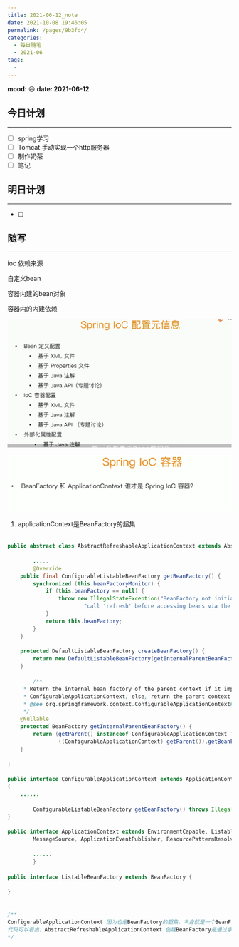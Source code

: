 ```yaml
---
title: 2021-06-12_note
date: 2021-10-08 19:46:05
permalink: /pages/9b3fd4/
categories:
  - 每日随笔
  - 2021-06
tags:
  - 
---
```

**mood:** :smile:  																		**date: 2021-06-12**  
## 今日计划  
------
- [ ]  spring学习
- [ ]  Tomcat 手动实现一个http服务器
- [ ]  制作奶茶
- [ ]  笔记
## 明日计划  
------
- [ ]  
## 随写 
------

ioc 依赖来源

自定义bean

容器内建的bean对象

容器内的内建依赖

![image-20210612095546275](2021-06-12_note.assets/image-20210612095546275.png)

![image-20210612095845352](2021-06-12_note.assets/image-20210612095845352.png)

1. applicationContext是BeanFactory的超集

```java

public abstract class AbstractRefreshableApplicationContext extends AbstractApplicationContext {

		.....
		@Override
	public final ConfigurableListableBeanFactory getBeanFactory() {
		synchronized (this.beanFactoryMonitor) {
			if (this.beanFactory == null) {
				throw new IllegalStateException("BeanFactory not initialized or already closed - " +
						"call 'refresh' before accessing beans via the ApplicationContext");
			}
			return this.beanFactory;
		}
	}
    
    protected DefaultListableBeanFactory createBeanFactory() {
		return new DefaultListableBeanFactory(getInternalParentBeanFactory());
	}
    
    	/**
	 * Return the internal bean factory of the parent context if it implements
	 * ConfigurableApplicationContext; else, return the parent context itself.
	 * @see org.springframework.context.ConfigurableApplicationContext#getBeanFactory
	 */
	@Nullable
	protected BeanFactory getInternalParentBeanFactory() {
		return (getParent() instanceof ConfigurableApplicationContext ?
				((ConfigurableApplicationContext) getParent()).getBeanFactory() : getParent());
	}
    
}

public interface ConfigurableApplicationContext extends ApplicationContext, Lifecycle, Closeable 
{
	......
        
        ConfigurableListableBeanFactory getBeanFactory() throws IllegalStateException;
}

public interface ApplicationContext extends EnvironmentCapable, ListableBeanFactory, HierarchicalBeanFactory,
		MessageSource, ApplicationEventPublisher, ResourcePatternResolver {
		
		......
		}

public interface ListableBeanFactory extends BeanFactory {
    
}


/**
ConfigurableApplicationContext 因为也是BeanFactory的超集，本身就是一个BeanFactory，但是spring是通过getBeanFactory*()来拿到BeanFactory
代码可以看出，AbstractRefreshableApplicationContext 创建BeanFactory是通过拿到父级的ApplicationContext，然后再getBeanFactory()拿到BeanFactory
*/
```

